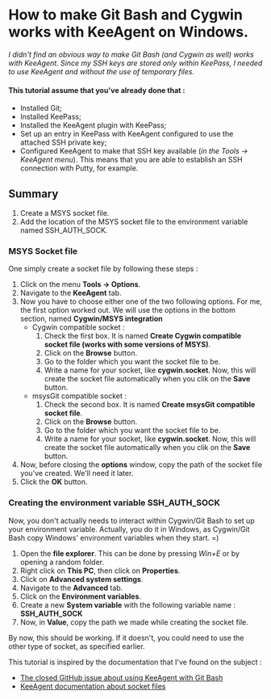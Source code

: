 # How to make Git Bash and Cygwin works with KeeAgent on Windows.

_I didn't find an obvious way to make Git Bash (and Cygwin as well) works with KeeAgent. Since my SSH keys are stored only within KeePass, I needed to use KeeAgent and without the use of temporary files._

#### This tutorial assume that you've already done that :
- Installed Git;
- Installed KeePass;
- Installed the KeeAgent plugin with KeePass;
- Set up an entry in KeePass with KeeAgent configured to use the attached SSH private key;
- Configured KeeAgent to make that SSH key available (_in the Tools -> KeeAgent menu_). This means that you are able to establish an SSH connection with Putty, for example.

## Summary
1. Create a MSYS socket file.
2. Add the location of the MSYS socket file to the environment variable named SSH_AUTH_SOCK.

### MSYS Socket file
One simply create a socket file by following these steps :

1. Click on the menu **Tools -> Options**.
2. Navigate to the **KeeAgent** tab.
3. Now you have to choose either one of the two following options. For me, the first option worked out. We will use the options in the bottom section, named **Cygwin/MSYS integration**  
   - Cygwin compatible socket :
      1. Check the first box. It is named **Create Cygwin compatible socket file (works with some versions of MSYS)**.
      2. Click on the **Browse** button.
      3. Go to the folder which you want the socket file to be.
      4. Write a name for your socket, like **cygwin.socket**. Now, this will create the socket file automatically when you clik on the **Save** button.
   - msysGit compatible socket :
      1. Check the second box. It is named **Create msysGit compatible socket file**.
      2. Click on the **Browse** button.
      3. Go to the folder which you want the socket file to be.
      4. Write a name for your socket, like **cygwin.socket**. Now, this will create the socket file automatically when you clik on the **Save** button.
5. Now, before closing the **options** window, copy the path of the socket file you've created. We'll need it later.
6. Click the **OK** button.

### Creating the environment variable SSH_AUTH_SOCK
Now, you don't actually needs to interact within Cygwin/Git Bash to set up your environment variable. Actually, you do it in Windows, as Cygwin/Git Bash copy Windows' environment variables when they start. =)

1. Open the **file explorer**. This can be done by pressing _Win+E_ or by opening a random folder.
2. Right click on **This PC**, then click on **Properties**.
3. Click on **Advanced system settings**.
4. Navigate to the **Advanced** tab.
5. Click on the **Environment variables**.
6. Create a new **System variable** with the following variable name : **SSH_AUTH_SOCK**
7. Now, in **Value**, copy the path we made while creating the socket file.

By now, this should be working. If it doesn't, you could need to use the other type of socket, as specified earlier.

This tutorial is inspired by the documentation that I've found on the subject :
- [The closed GitHub issue about using KeeAgent with Git Bash](https://github.com/dlech/KeeAgent/issues/114)
- [KeeAgent documentation about socket files](http://lechnology.com/software/keeagent/usage/tips-and-tricks/#cygwin-and-msys)
